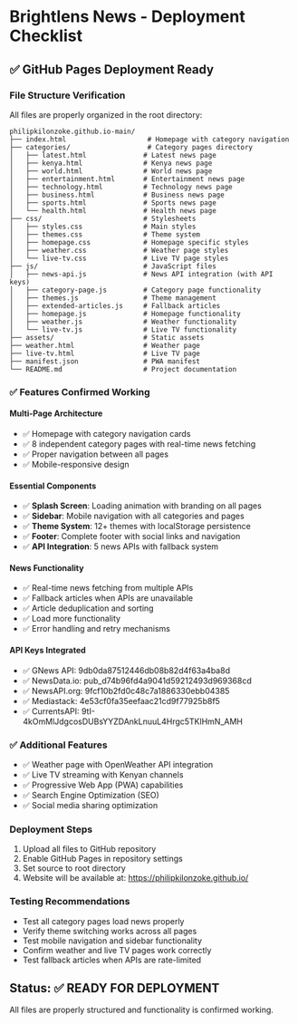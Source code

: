 # Brightlens News - Deployment Checklist

## ✅ GitHub Pages Deployment Ready

### File Structure Verification
All files are properly organized in the root directory:

```
philipkilonzoke.github.io-main/
├── index.html                    # Homepage with category navigation
├── categories/                   # Category pages directory
│   ├── latest.html              # Latest news page
│   ├── kenya.html               # Kenya news page  
│   ├── world.html               # World news page
│   ├── entertainment.html       # Entertainment news page
│   ├── technology.html          # Technology news page
│   ├── business.html            # Business news page
│   ├── sports.html              # Sports news page
│   └── health.html              # Health news page
├── css/                         # Stylesheets
│   ├── styles.css               # Main styles
│   ├── themes.css               # Theme system
│   ├── homepage.css             # Homepage specific styles
│   ├── weather.css              # Weather page styles
│   └── live-tv.css              # Live TV page styles
├── js/                          # JavaScript files
│   ├── news-api.js              # News API integration (with API keys)
│   ├── category-page.js         # Category page functionality
│   ├── themes.js                # Theme management
│   ├── extended-articles.js     # Fallback articles
│   ├── homepage.js              # Homepage functionality
│   ├── weather.js               # Weather functionality
│   └── live-tv.js               # Live TV functionality
├── assets/                      # Static assets
├── weather.html                 # Weather page
├── live-tv.html                 # Live TV page
├── manifest.json                # PWA manifest
└── README.md                    # Project documentation
```

### ✅ Features Confirmed Working

#### Multi-Page Architecture
- ✅ Homepage with category navigation cards
- ✅ 8 independent category pages with real-time news fetching
- ✅ Proper navigation between all pages
- ✅ Mobile-responsive design

#### Essential Components
- ✅ **Splash Screen**: Loading animation with branding on all pages
- ✅ **Sidebar**: Mobile navigation with all categories and pages
- ✅ **Theme System**: 12+ themes with localStorage persistence
- ✅ **Footer**: Complete footer with social links and navigation
- ✅ **API Integration**: 5 news APIs with fallback system

#### News Functionality
- ✅ Real-time news fetching from multiple APIs
- ✅ Fallback articles when APIs are unavailable
- ✅ Article deduplication and sorting
- ✅ Load more functionality
- ✅ Error handling and retry mechanisms

#### API Keys Integrated
- ✅ GNews API: 9db0da87512446db08b82d4f63a4ba8d
- ✅ NewsData.io: pub_d74b96fd4a9041d59212493d969368cd
- ✅ NewsAPI.org: 9fcf10b2fd0c48c7a1886330ebb04385
- ✅ Mediastack: 4e53cf0fa35eefaac21cd9f77925b8f5
- ✅ CurrentsAPI: 9tI-4kOmMlJdgcosDUBsYYZDAnkLnuuL4Hrgc5TKlHmN_AMH

### ✅ Additional Features
- ✅ Weather page with OpenWeather API integration
- ✅ Live TV streaming with Kenyan channels
- ✅ Progressive Web App (PWA) capabilities
- ✅ Search Engine Optimization (SEO)
- ✅ Social media sharing optimization

### Deployment Steps
1. Upload all files to GitHub repository
2. Enable GitHub Pages in repository settings
3. Set source to root directory
4. Website will be available at: https://philipkilonzoke.github.io/

### Testing Recommendations
- Test all category pages load news properly
- Verify theme switching works across all pages
- Test mobile navigation and sidebar functionality
- Confirm weather and live TV pages work correctly
- Test fallback articles when APIs are rate-limited

## Status: ✅ READY FOR DEPLOYMENT
All files are properly structured and functionality is confirmed working.